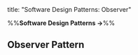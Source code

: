 <frontmatter>
title: "Software Design Patterns: Observer"
</frontmatter>

<link rel="stylesheet" href="{{baseUrl}}/css/textbook.css">

<div class="website-content">

%%**Software Design Patterns →**%%

## Observer Pattern

<div id="main">

<include src="what/embed.md" boilerplate  />

</div>

</div>
